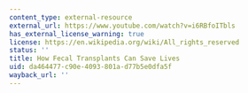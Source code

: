 ```yaml
---
content_type: external-resource
external_url: https://www.youtube.com/watch?v=i6RBfoITbls
has_external_license_warning: true
license: https://en.wikipedia.org/wiki/All_rights_reserved
status: ''
title: How Fecal Transplants Can Save Lives
uid: da464477-c90e-4093-801a-d77b5e0dfa5f
wayback_url: ''
---
```

